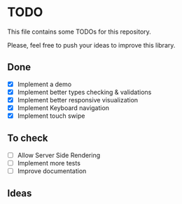 # TODO

This file contains some TODOs for this repository.

Please, feel free to push your ideas to improve this library.

## Done

- [x] Implement a demo
- [x] Implement better types checking & validations
- [x] Implement better responsive visualization
- [x] Implement Keyboard navigation
- [x] Implement touch swipe

## To check

- [ ] Allow Server Side Rendering
- [ ] Implement more tests
- [ ] Improve documentation

## Ideas
